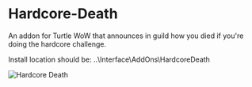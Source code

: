 # Hardcore-Death
An addon for Turtle WoW that announces in guild how you died if you're doing the hardcore challenge.

Install location should be: ..\Interface\AddOns\HardcoreDeath

![Hardcore Death](https://github.com/Lexiebean/Hardcore-Death/raw/main/Preview.png)

